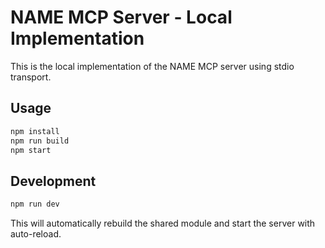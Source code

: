# NAME MCP Server - Local Implementation

This is the local implementation of the NAME MCP server using stdio transport.

## Usage

```bash
npm install
npm run build
npm start
```

## Development

```bash
npm run dev
```

This will automatically rebuild the shared module and start the server with auto-reload.
